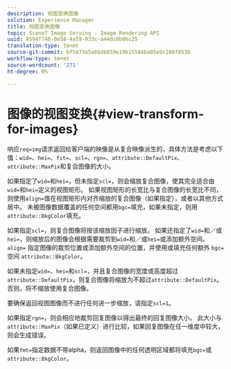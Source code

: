 ```yaml
---
description: 视图变换图像
solution: Experience Manager
title: 视图变换图像
topic: Scene7 Image Serving - Image Rendering API
uuid: 8594f746-0e58-4a59-933c-a44dc0b06c25
translation-type: tm+mt
source-git-commit: bf5873e5a6bdb859e19b15584ba85e9c106f853b
workflow-type: tm+mt
source-wordcount: '271'
ht-degree: 0%

---
```



# 图像的视图变换{#view-transform-for-images}

响应`req=img`请求返回给客户端的映像是从复合映像派生的，具体方法是考虑以下值：`wid=`、`hei=`、`fit=`、`scl=`、`rgn=`、`attribute::DefaultPix`、`attribute::MaxPix`和复合图像的大小。

如果指定了`wid=`和`hei=`，但未指定`scl=`，则会缩放复合图像，使其完全适合由`wid=`和`hei=`定义的视图矩形。 如果视图矩形的长宽比与复合图像的长宽比不同，则使用`align=`值在视图矩形内对齐缩放的复合图像（如果指定），或者以其他方式居中。 未被图像数据覆盖的任何空间都用`bgc=`填充，如果未指定，则用`attribute::BkgColor`填充。

如果指定`scl=`，则复合图像将按该缩放因子进行缩放。 如果还指定了`wid=`和／或`hei=`，则缩放后的图像会根据需要裁剪到`wid=`和／或`hei=`或添加额外空间。 `align=` 指定图像的裁剪位置或添加额外空间的位置，并使用或填充任何额外 `bgc=` 空间 `attribute::BkgColor`。

如果未指定`wid=`、`hei=`和`scl=`，并且复合图像的宽度或高度超过`attribute::DefaultPix`，则复合图像将缩放为不超过`attribute::DefaultPix`。 否则，将不缩放使用复合图像。

要确保返回视图图像而不进行任何进一步缩放，请指定`scl=1`。

如果指定`rgn=`，则会相应地裁剪回复图像以得出最终的回复图像大小。 此大小与`attribute::MaxPix`（如果已定义）进行比较，如果回复图像在任一维度中较大，则会生成错误。

如果`fmt=`指定数据不带alpha，则返回图像中的任何透明区域都将填充`bgc=`或`attribute::BkgColor`。
